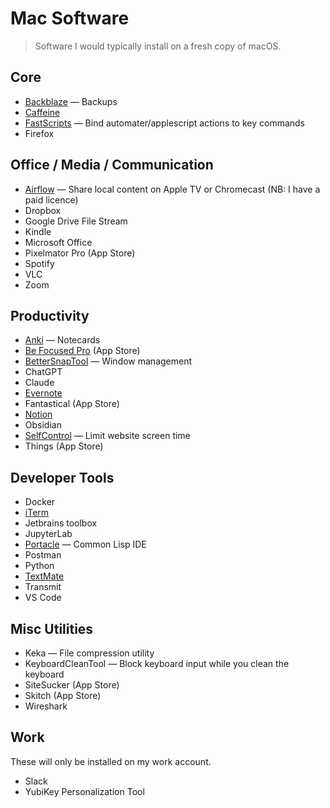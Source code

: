 # Mac Software

> Software I would typically install on a fresh copy of macOS.

## Core
* [Backblaze](https://www.backblaze.com/computer-backup/docs/install-the-backup-client-mac) — Backups
* [Caffeine](https://www.intelliscapesolutions.com/apps/caffeine)
* [FastScripts](https://red-sweater.com/fastscripts/) — Bind automater/applescript actions to key commands
* Firefox

## Office / Media / Communication
* [Airflow](https://airflow.app/) — Share local content on Apple TV or Chromecast (NB: I have a paid licence)
* Dropbox
* Google Drive File Stream
* Kindle
* Microsoft Office
* Pixelmator Pro (App Store)
* Spotify
* VLC
* Zoom

## Productivity
* [Anki](https://apps.ankiweb.net/) — Notecards
* [Be Focused Pro](https://apps.apple.com/us/app/be-focused-pro-focus-timer/id961632517) (App Store)
* [BetterSnapTool](https://folivora.ai/bettersnaptool) — Window management
* ChatGPT
* Claude
* [Evernote](https://evernote.com/download)
* Fantastical (App Store)
* [Notion](https://www.notion.com/)
* Obsidian
* [SelfControl](https://selfcontrolapp.com/) — Limit website screen time
* Things (App Store)

## Developer Tools
* Docker
* [iTerm](https://www.iterm2.com/)
* Jetbrains toolbox
* JupyterLab
* [Portacle](https://portacle.github.io/) — Common Lisp IDE
* Postman
* Python
* [TextMate](https://macromates.com/)
* Transmit
* VS Code

## Misc Utilities
* Keka — File compression utility
* KeyboardCleanTool — Block keyboard input while you clean the keyboard
* SiteSucker (App Store)
* Skitch (App Store)
* Wireshark

## Work
These will only be installed on my work account.
* Slack
* YubiKey Personalization Tool

